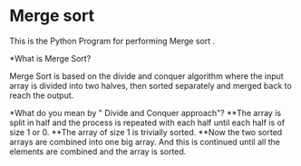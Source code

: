 # Merge sort
This is the Python Program for performing Merge sort .


*What is Merge Sort? 

Merge Sort is based on the divide and conquer algorithm where the input array is divided into two halves, then sorted separately and merged back to reach the output.

*What do you mean by " Divide and Conquer approach"?
**The array is split in half and the process is repeated with each half until each half is of size 1 or 0. 
**The array of size 1 is trivially sorted.
**Now the two sorted arrays are combined into one big array. And this is continued until all the elements are combined and the array is sorted. 